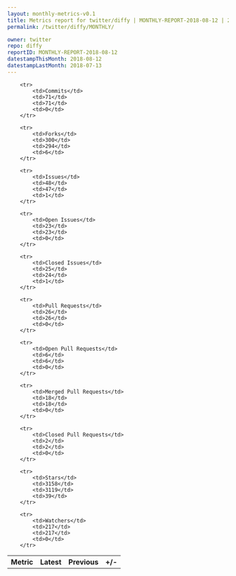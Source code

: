 ```yaml
---
layout: monthly-metrics-v0.1
title: Metrics report for twitter/diffy | MONTHLY-REPORT-2018-08-12 | 2018-08-12
permalink: /twitter/diffy/MONTHLY/

owner: twitter
repo: diffy
reportID: MONTHLY-REPORT-2018-08-12
datestampThisMonth: 2018-08-12
datestampLastMonth: 2018-07-13
---
```



<table style="width: 100%;">
    <tr>
        <th>Metric</th>
        <th>Latest</th>
        <th>Previous</th>
        <th>+/-</th>
    </tr>

        <tr>
            <td>Commits</td>
            <td>71</td>
            <td>71</td>
            <td>0</td>
        </tr>
        
        <tr>
            <td>Forks</td>
            <td>300</td>
            <td>294</td>
            <td>6</td>
        </tr>
        
        <tr>
            <td>Issues</td>
            <td>48</td>
            <td>47</td>
            <td>1</td>
        </tr>
        
        <tr>
            <td>Open Issues</td>
            <td>23</td>
            <td>23</td>
            <td>0</td>
        </tr>
        
        <tr>
            <td>Closed Issues</td>
            <td>25</td>
            <td>24</td>
            <td>1</td>
        </tr>
        
        <tr>
            <td>Pull Requests</td>
            <td>26</td>
            <td>26</td>
            <td>0</td>
        </tr>
        
        <tr>
            <td>Open Pull Requests</td>
            <td>6</td>
            <td>6</td>
            <td>0</td>
        </tr>
        
        <tr>
            <td>Merged Pull Requests</td>
            <td>18</td>
            <td>18</td>
            <td>0</td>
        </tr>
        
        <tr>
            <td>Closed Pull Requests</td>
            <td>2</td>
            <td>2</td>
            <td>0</td>
        </tr>
        
        <tr>
            <td>Stars</td>
            <td>3158</td>
            <td>3119</td>
            <td>39</td>
        </tr>
        
        <tr>
            <td>Watchers</td>
            <td>217</td>
            <td>217</td>
            <td>0</td>
        </tr>
        
</table>

